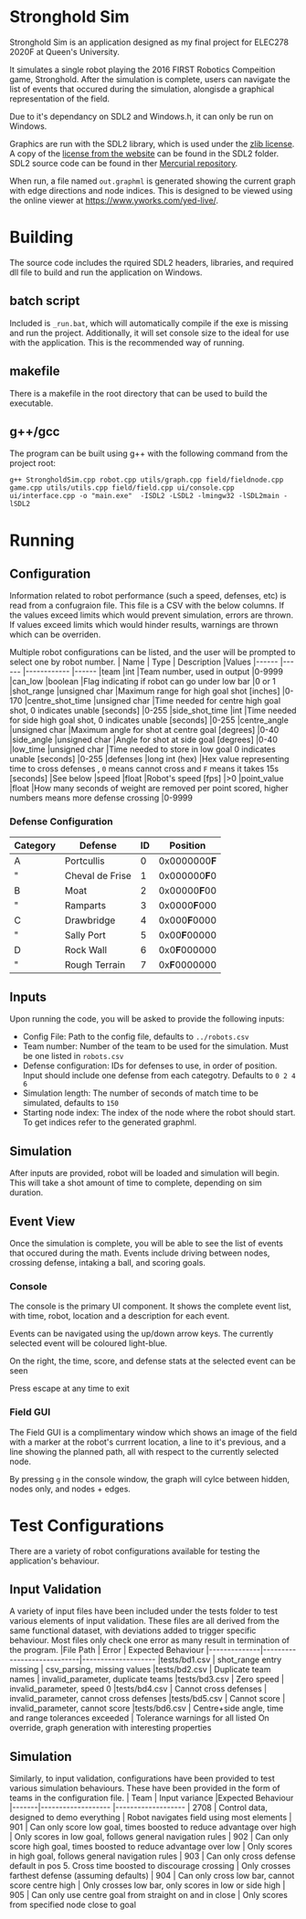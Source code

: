 # Stronghold Sim
Stronghold Sim is an application designed as my final project for ELEC278 2020F at Queen's University.

It simulates a single robot playing the 2016 FIRST Robotics Compeition game, Stronghold. After the simulation is complete, users can navigate the list of events that occured during the simulation, alongisde a graphical representation of the field.

Due to it's dependancy on SDL2 and Windows.h, it can only be run on Windows.

Graphics are run with the SDL2 library, which is used under the [zlib license](https://www.zlib.net/zlib_license.html). A copy of the [license from the website](https://www.libsdl.org/license.php) can be found in the SDL2 folder. SDL2 source code can be found in ther [Mercurial repository](https://wiki.libsdl.org/SourceCode).

When run, a file named `out.graphml` is generated showing the current graph with edge directions and node indices. This is designed to be viewed using the online viewer at https://www.yworks.com/yed-live/.
# Building
The source code includes the rquired SDL2 headers, libraries, and required dll file to build and run the application on Windows.

## batch script
Included is `_run.bat`, which will automatically compile if the exe is missing and run the project. Additionally, it will set console size to the ideal for use with the application. This is the recommended way of running.

## makefile
There is a makefile in the root directory that can be used to build the executable.
## g++/gcc
The program can be built using g++ with the following command from the project root:
```
g++ StrongholdSim.cpp robot.cpp utils/graph.cpp field/fieldnode.cpp game.cpp utils/utils.cpp field/field.cpp ui/console.cpp ui/interface.cpp -o "main.exe"  -ISDL2 -LSDL2 -lmingw32 -lSDL2main -lSDL2
```

# Running
## Configuration
Information related to robot performance (such a speed, defenses, etc) is read from a confugraion file. This file is a CSV with the below columns. If the values exceed limits which would prevent simulation, errors are thrown. If values exceed limits which would hinder results, warnings are thrown which can be overriden.

Multiple robot configurations can be listed, and the user will be prompted to select one by robot number.
| Name              | Type          | Description                                                                                                   |Values
|------             |------         |------------                                                                                                   |------
|team               |int            |Team number, used in output                                                                                    |0-9999
|can_low            |boolean        |Flag indicating if robot can go under low bar                                                                  |0 or 1
|shot_range         |unsigned char  |Maximum range for high goal shot [inches]                                                                      |0-170
|centre_shot_time   |unsigned char  |Time needed for centre high goal shot, 0 indicates unable [seconds]                                            |0-255
|side_shot_time     |int            |Time needed for side high goal shot, 0 indicates unable [seconds]                                              |0-255
|centre_angle       |unsigned char  |Maximum angle for shot at centre goal [degrees]                                                                |0-40
|side_angle         |unsigned char  |Angle for shot at side goal [degrees]                                                                          |0-40
|low_time           |unsigned char  |Time needed to store in low goal 0 indicates unable [seconds]                                                  |0-255
|defenses           |long int (hex) |Hex value representing time to cross defenses , `0` means cannot cross and `F` means it takes 15s [seconds]    |See below
|speed              |float          |Robot's speed [fps]                                                                                            |>0
|point_value        |float          |How many seconds of weight are removed per point scored, higher numbers means more defense crossing            |0-9999

### Defense Configuration
|Category   |Defense        |ID |Position  
|--------   |-------        |-- |--------  
|A          |Portcullis     |0  |0x0000000**F**
|"          |Cheval de Frise|1  |0x000000**F**0
|B          |Moat           |2  |0x00000**F**00
|"          |Ramparts       |3  |0x0000**F**000
|C          |Drawbridge     |4  |0x000**F**0000
|"          |Sally Port     |5  |0x00**F**00000
|D          |Rock Wall      |6  |0x0**F**000000
|"          |Rough Terrain  |7  |0x**F**0000000

## Inputs
Upon running the code, you will be asked to provide the following inputs:
 - Config File: Path to the config file, defaults to `../robots.csv`
 - Team number: Number of the team to be used for the simulation. Must be one listed in `robots.csv`
 - Defense configuration: IDs for defenses to use, in order of position. Input should include one defense from each categotry. Defaults to `0 2 4 6`
 - Simulation length: The number of seconds of match time to be simulated, defaults to `150`
 - Starting node index: The index of the node where the robot should start. To get indices refer to the generated graphml.

## Simulation
After inputs are provided, robot will be loaded and simulation will begin. This will take a shot amount of time to complete, depending on sim duration.

## Event View
Once the simulation is complete, you will be able to see the list of events that occured during the math. Events include driving between nodes, crossing defense, intaking a ball, and scoring goals.

### Console
The console is the primary UI component. It shows the complete event list, with time, robot, location and a description for each event. 

Events can be navigated using the up/down arrow keys. The currently selected event will be coloured light-blue.

On the right, the time, score, and defense stats at the selected event can be seen

Press escape at any time to exit

### Field GUI
The Field GUI is a complimentary window which shows an image of the field with a marker at the robot's currrent location, a line to it's previous, and a line showing the planned path, all with respect to the currently selected node.

By pressing `g` in the console window, the graph will cylce between hidden, nodes only, and nodes + edges.

# Test Configurations
There are a variety of robot configurations available for testing the application's behaviour.
## Input Validation
A variety of input files have been included under the tests folder to test various elements of input validation. These files are all derived from the same functional dataset, with deviations added to trigger specific behaviour. Most files only check one error as many result in termination of the program.
|File Path	   | Error  	                | Expected Behaviour
|--------------|----------------------------|--------------------
|tests/bd1.csv | shot_range entry missing	| csv_parsing, missing values
|tests/bd2.csv | Duplicate team names	    | invalid_parameter, duplicate teams
|tests/bd3.csv | Zero speed	                | invalid_parameter, speed 0
|tests/bd4.csv | Cannot cross defenses	    | invalid_parameter, cannot cross defenses
|tests/bd5.csv | Cannot score	            | invalid_parameter, cannot score
|tests/bd6.csv | Centre+side angle, time and range tolerances exceeded	| Tolerance warnings for all listed On override, graph generation with interesting properties

## Simulation
Similarly, to input validation, configurations have been provided to test various simulation behaviours. These have been provided in the form of teams in the configuration file.
| Team  | Input variance	                                                   |Expected Behaviour
|-------|-------------------                                                   |------------------- 
| 2708  | Control data, designed to demo everything                            | Robot navigates field using most elements
| 901	| Can only score low goal, times boosted to reduce advantage over high | Only scores in low goal, follows general navigation rules
| 902	| Can only score high goal, times boosted to reduce advantage over low | Only scores in high goal, follows general navigation rules
| 903	| Can only cross defense default in pos 5. Cross time boosted to discourage crossing | Only crosses farthest defense (assuming defaults)
| 904	| Can only cross low bar, cannot score centre high                     | Only crosses low bar, only scores in low or side high
| 905	| Can only use centre goal from straight on and in close               | Only scores from specified node close to goal

